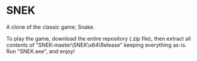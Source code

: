 # SNEK

A clone of the classic game; Snake.

To play the game, download the entire repository (.zip file), then extract all contents of "SNEK-master\SNEK\x64\Release" keeping everything as-is. Run "SNEK.exe", and enjoy!
